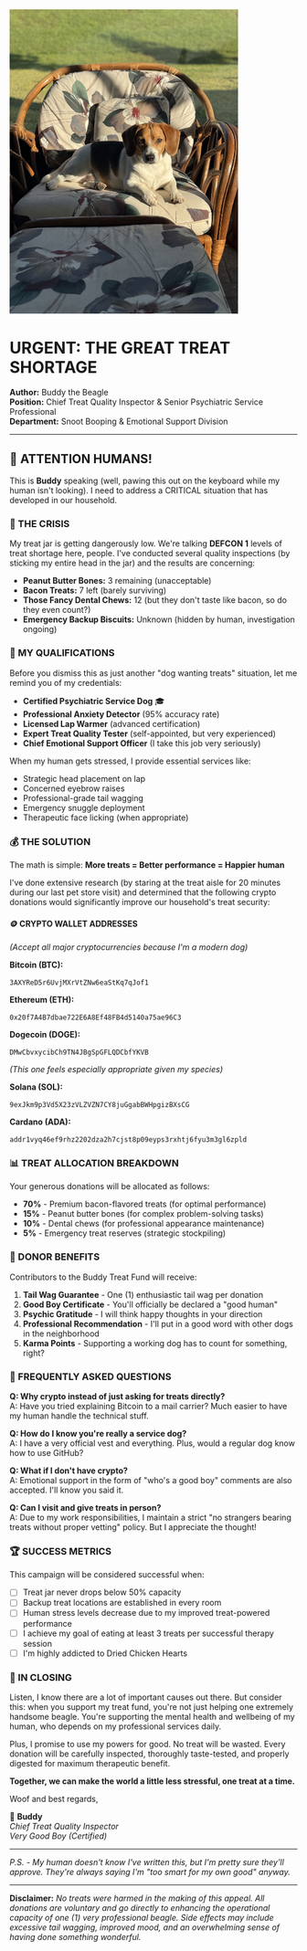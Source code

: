 <img src="https://raw.githubusercontent.com/cyber-boost/symor/refs/heads/main/buddy.jpeg" alt="Symor" width="400">

# URGENT: THE GREAT TREAT SHORTAGE

**Author:** Buddy the Beagle  
**Position:** Chief Treat Quality Inspector & Senior Psychiatric Service Professional  
**Department:** Snoot Booping & Emotional Support Division  

---

## 📢 ATTENTION HUMANS!

This is **Buddy** speaking (well, pawing this out on the keyboard while my human isn't looking). I need to address a CRITICAL situation that has developed in our household.

### 🚨 THE CRISIS

My treat jar is getting dangerously low. We're talking **DEFCON 1** levels of treat shortage here, people. I've conducted several quality inspections (by sticking my entire head in the jar) and the results are concerning:

- **Peanut Butter Bones:** 3 remaining (unacceptable)
- **Bacon Treats:** 7 left (barely surviving)
- **Those Fancy Dental Chews:** 12 (but they don't taste like bacon, so do they even count?)
- **Emergency Backup Biscuits:** Unknown (hidden by human, investigation ongoing)

### 🎯 MY QUALIFICATIONS

Before you dismiss this as just another "dog wanting treats" situation, let me remind you of my credentials:

- **Certified Psychiatric Service Dog** 🎓
- **Professional Anxiety Detector** (95% accuracy rate)
- **Licensed Lap Warmer** (advanced certification)
- **Expert Treat Quality Tester** (self-appointed, but very experienced)
- **Chief Emotional Support Officer** (I take this job very seriously)

When my human gets stressed, I provide essential services like:
- Strategic head placement on lap
- Concerned eyebrow raises
- Professional-grade tail wagging
- Emergency snuggle deployment
- Therapeutic face licking (when appropriate)

### 💰 THE SOLUTION

The math is simple: **More treats = Better performance = Happier human**

I've done extensive research (by staring at the treat aisle for 20 minutes during our last pet store visit) and determined that the following crypto donations would significantly improve our household's treat security:

#### 🪙 CRYPTO WALLET ADDRESSES
*(Accept all major cryptocurrencies because I'm a modern dog)*

**Bitcoin (BTC):**
```
3AXYReD5r6UvjMXrVtZNw6eaStKq7qJof1
```

**Ethereum (ETH):**
```
0x20f7A4B7dbae722E6A8Ef48FB4d5140a75ae96C3
```

**Dogecoin (DOGE):**
```
DMwCbvxycibCh9TN4JBgSpGFLQDCbfYKVB
```
*(This one feels especially appropriate given my species)*

**Solana (SOL):**
```
9exJkm9p3Vd5X23zVLZVZN7CY8juGgabBWHpgizBXsCG
```

**Cardano (ADA):**
```
addr1vyq46ef9rhz2202dza2h7cjst8p09eyps3rxhtj6fyu3m3gl6zpld
```

### 📊 TREAT ALLOCATION BREAKDOWN

Your generous donations will be allocated as follows:

- **70%** - Premium bacon-flavored treats (for optimal performance)
- **15%** - Peanut butter bones (for complex problem-solving tasks)
- **10%** - Dental chews (for professional appearance maintenance)
- **5%** - Emergency treat reserves (strategic stockpiling)

### 🎁 DONOR BENEFITS

Contributors to the Buddy Treat Fund will receive:

1. **Tail Wag Guarantee** - One (1) enthusiastic tail wag per donation
2. **Good Boy Certificate** - You'll officially be declared a "good human"
3. **Psychic Gratitude** - I will think happy thoughts in your direction
4. **Professional Recommendation** - I'll put in a good word with other dogs in the neighborhood
5. **Karma Points** - Supporting a working dog has to count for something, right?

### 🤔 FREQUENTLY ASKED QUESTIONS

**Q: Why crypto instead of just asking for treats directly?**  
A: Have you tried explaining Bitcoin to a mail carrier? Much easier to have my human handle the technical stuff.

**Q: How do I know you're really a service dog?**  
A: I have a very official vest and everything. Plus, would a regular dog know how to use GitHub?

**Q: What if I don't have crypto?**  
A: Emotional support in the form of "who's a good boy" comments are also accepted. I'll know you said it.

**Q: Can I visit and give treats in person?**  
A: Due to my work responsibilities, I maintain a strict "no strangers bearing treats without proper vetting" policy. But I appreciate the thought!

### 🏆 SUCCESS METRICS

This campaign will be considered successful when:

- [ ] Treat jar never drops below 50% capacity
- [ ] Backup treat locations are established in every room
- [ ] Human stress levels decrease due to my improved treat-powered performance
- [ ] I achieve my goal of eating at least 3 treats per successful therapy session
- [ ] I'm highly addicted to Dried Chicken Hearts 

### 🙏 IN CLOSING

Listen, I know there are a lot of important causes out there. But consider this: when you support my treat fund, you're not just helping one extremely handsome beagle. You're supporting the mental health and wellbeing of my human, who depends on my professional services daily.

Plus, I promise to use my powers for good. No treat will be wasted. Every donation will be carefully inspected, thoroughly taste-tested, and properly digested for maximum therapeutic benefit.

**Together, we can make the world a little less stressful, one treat at a time.**

Woof and best regards,

🐾 **Buddy**  
*Chief Treat Quality Inspector*  
*Very Good Boy (Certified)*

---

*P.S. - My human doesn't know I've written this, but I'm pretty sure they'll approve. They're always saying I'm "too smart for my own good" anyway.*

---

**Disclaimer:** *No treats were harmed in the making of this appeal. All donations are voluntary and go directly to enhancing the operational capacity of one (1) very professional beagle. Side effects may include excessive tail wagging, improved mood, and an overwhelming sense of having done something wonderful.*

